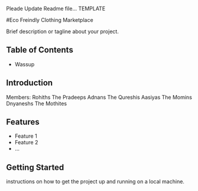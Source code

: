 Pleade Update Readme file... TEMPLATE

#Eco Freindly Clothing Marketplace

Brief description or tagline about your project.

## Table of Contents

- Wassup
## Introduction

Members:
Rohiths The Pradeeps
Adnans The Qureshis
Aasiyas The Momins
Dnyaneshs The Mothites


## Features

- Feature 1
- Feature 2
- ...

## Getting Started

instructions on how to get the project up and running on a local machine.

